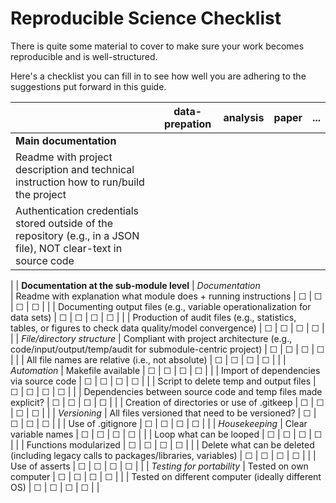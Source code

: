 # Reproducible Science Checklist 

There is quite some material to cover to make sure your work becomes
reproducible and is well-structured.

Here's a checklist you can fill in to see how well you are
adhering to the suggestions put forward in this guide.

|                                                                         | data-prepation | analysis    | paper       | ...     |
| ------------------------------------------------------------------------|:--------------:|:-----------:|:-----------:|:-------:|
| **Main documentation**
| Readme with project description and technical instruction how to run/build the project
| Authentication credentials stored outside of the repository (e.g., in a JSON file), NOT clear-text in source code
|
| **Documentation at the sub-module level**
| *Documentation*                           
| Readme with explanation what module does + running instructions | &#9744;        | &#9744;     | &#9744;     | &#9744; |    |
| Documenting output files (e.g., variable operationalization for data sets) | &#9744;        | &#9744;     | &#9744;     | &#9744; |    |
| Production of audit files (e.g., statistics, tables, or figures to check data quality/model convergence) | &#9744;        | &#9744;     | &#9744;     | &#9744; |    |
| *File/directory structure*
| Compliant with project architecture (e.g., code/input/output/temp/audit for submodule-centric project)  | &#9744;        | &#9744;     | &#9744;     | &#9744; |    |
| All file names are relative (i.e., not absolute) | &#9744;        | &#9744;     | &#9744;     | &#9744; |    |
| *Automation*
| Makefile available | &#9744;        | &#9744;     | &#9744;     | &#9744; |    |
| Import of dependencies via source code | &#9744;        | &#9744;     | &#9744;     | &#9744; |    |
| Script to delete temp and output files | &#9744;        | &#9744;     | &#9744;     | &#9744; |    |
| Dependencies between source code and temp files made explicit? | &#9744;        | &#9744;     | &#9744;     | &#9744; |    |
| Creation of directories or use of .gitkeep | &#9744;        | &#9744;     | &#9744;     | &#9744; |    |
| *Versioning*
| All files versioned that need to be versioned? | &#9744;        | &#9744;     | &#9744;     | &#9744; |    |
| Use of .gitignore | &#9744;        | &#9744;     | &#9744;     | &#9744; |    |
| *Housekeeping*
| Clear variable names | &#9744;        | &#9744;     | &#9744;     | &#9744; |    |
| Loop what can be looped | &#9744;        | &#9744;     | &#9744;     | &#9744; |    |
| Functions modularized | &#9744;        | &#9744;     | &#9744;     | &#9744; |    |
| Delete what can be deleted (including legacy calls to packages/libraries, variables) | &#9744;        | &#9744;     | &#9744;     | &#9744; |    |
| Use of asserts | &#9744;        | &#9744;     | &#9744;     | &#9744; |    |
| *Testing for portability*
| Tested on own computer | &#9744;        | &#9744;     | &#9744;     | &#9744; |    |
| Tested on different computer (ideally different OS) | &#9744;        | &#9744;     | &#9744;     | &#9744; |    |

